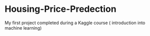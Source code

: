 # Housing-Price-Predection
My first project completed during a Kaggle course ( introduction into machine learning)
